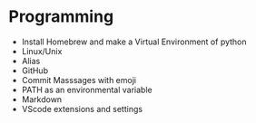 # Programming

- Install Homebrew and make a Virtual Environment of python
- Linux/Unix
- Alias
- GitHub
- Commit Masssages with emoji
- PATH as an environmental variable
- Markdown
- VScode extensions and settings


